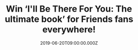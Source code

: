 ---
campaign-uuid: "c-55e2b637-c5a9-44b6-b3e9-1b51d44a2ad1"
type: "Competition"
category: "Gifts"
date: "2019-06-20T09:00:00.000Z"
end-date: "2019-07-20T23:59:00.000Z"
disable-form: false
is_promoted: false
has_entry_page: true
title: "Win ‘I'll Be There For You: The ultimate book’ for Friends fans everywhere!"
competition-description: "<p>Over twenty years since its low-profile debut and Friends\
  \ is the most streamed show on the UK! But has it stood the test of time? Are some\
  \ parts of it more problematic than we remember? And who was the cast’s least favourite\
  \ guest star?Join Kelsey Miller as she answers all of these questions and more.</p>\n\
  <p>Want it? Click below for a chance to win!<p>\n"
hero-header: "Win ‘I'll Be There For You: The ultimate book’ for Friends fans everywhere!"
terms-confirmation: "N/A"
banner-img: "https://assets.expresslyapp.com/asset-a54ee7ed-617c-48b1-9daf-a6aeb7e89bc8.jpg"
logo-left-href: "aaa.nme.com"
logo-left-image: "https://assets.expresslyapp.com/asset-16b7bea2-3043-434d-bbf0-200d11247341.jpg"
logo-left-title: "NME AAA"
bg-image-hero: "https://assets.expresslyapp.com/asset-be94d0c8-4176-47bc-a852-6bc51b31454b.jpg"
bg-image-first: "https://assets.expresslyapp.com/asset-1d4b300f-dd11-4941-bf89-b1884848b7f0.jpg"
section1-content: "<p>Join Kelsey Miller as she answers all of these questions and\
  \ more. And as she relives the show’s most iconic moments, examines some of its\
  \ controversies, and shines a light on the many trends it inspired – from oversized\
  \ coffee cups to the much-copied 90s haircut, ‘The Rachel’.\nWeaving incisive commentary,\
  \ revelatory interviews and behind-the-scenes anecdotes involving high-profile guest\
  \ stars, I’ll Be There for You is the most comprehensive take on Friends yet, and\
  \ the ultimate book for fans everywhere.</p>\n<p>Enter the form below and it could\
  \ be yours!</p>\n<p>Good luck!</p>\n"
entry-title: "Win ‘I'll Be There For You: The ultimate book’ for Friends fans everywhere!"
entry-content: "<p>Enter the draw to win ‘I'll Be There For You: The ultimate book’\
  \ for Friends fans everywhere  by completing the form below before 23:59 on the\
  \ 20th of July  2019.</p>\n"
has-winner: false
prize-description: "‘I'll Be There For You: The ultimate book’ for Friends fans everywhere."
special-conditions: "Multiple entries are allowed up to one every day.\r\nThis competition\
  \ is also available on: http://club.expressly.io/competitons/friends-book-giveaway"
country-restrictions:
- "GB"
---